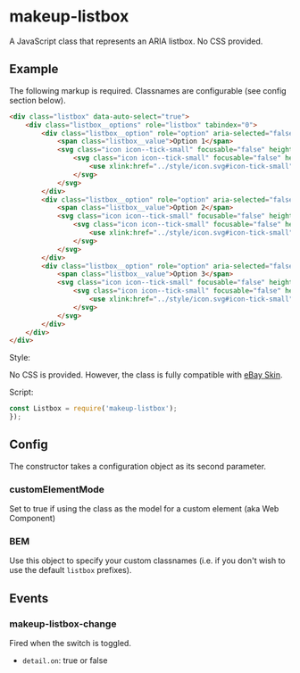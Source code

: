 # makeup-listbox

A JavaScript class that represents an ARIA listbox. No CSS provided.

## Example

The following markup is required. Classnames are configurable (see config section below).

```html
<div class="listbox" data-auto-select="true">
    <div class="listbox__options" role="listbox" tabindex="0">
        <div class="listbox__option" role="option" aria-selected="false">
            <span class="listbox__value">Option 1</span>
            <svg class="icon icon--tick-small" focusable="false" height="8" width="8">
                <svg class="icon icon--tick-small" focusable="false" height="8" width="8">
                    <use xlink:href="../style/icon.svg#icon-tick-small"></use>
                </svg>
            </svg>
        </div>
        <div class="listbox__option" role="option" aria-selected="false">
            <span class="listbox__value">Option 2</span>
            <svg class="icon icon--tick-small" focusable="false" height="8" width="8">
                <svg class="icon icon--tick-small" focusable="false" height="8" width="8">
                    <use xlink:href="../style/icon.svg#icon-tick-small"></use>
                </svg>
            </svg>
        </div>
        <div class="listbox__option" role="option" aria-selected="false">
            <span class="listbox__value">Option 3</span>
            <svg class="icon icon--tick-small" focusable="false" height="8" width="8">
                <svg class="icon icon--tick-small" focusable="false" height="8" width="8">
                    <use xlink:href="../style/icon.svg#icon-tick-small"></use>
                </svg>
            </svg>
        </div>
    </div>
</div>
```

Style:

No CSS is provided. However, the class is fully compatible with [eBay Skin](https://ebay.github.io/skin/#listbox).

Script:

```js
const Listbox = require('makeup-listbox');
});
```

## Config

The constructor takes a configuration object as its second parameter.

### customElementMode

Set to true if using the class as the model for a custom element (aka Web Component)

### BEM

Use this object to specify your custom classnames (i.e. if you don't wish to use the default `listbox` prefixes).


## Events

### makeup-listbox-change

Fired when the switch is toggled.

* `detail.on`: true or false
